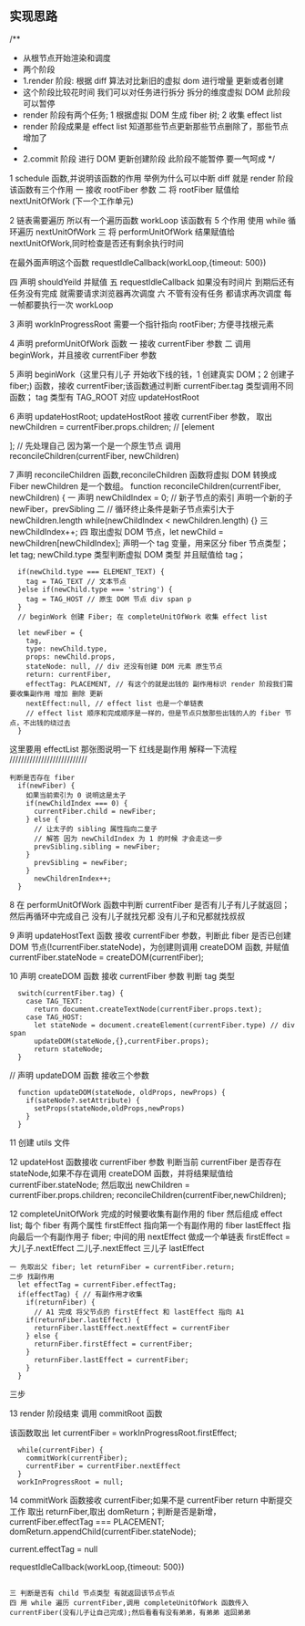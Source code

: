 ## 实现思路

/\*\*

- 从根节点开始渲染和调度
- 两个阶段
- 1.render 阶段: 根据 diff 算法对比新旧的虚拟 dom 进行增量 更新或者创建
- 这个阶段比较花时间 我们可以对任务进行拆分 拆分的维度虚拟 DOM 此阶段可以暂停
- render 阶段有两个任务; 1 根据虚拟 DOM 生成 fiber 树; 2 收集 effect list
- render 阶段成果是 effect list 知道那些节点更新那些节点删除了，那些节点增加了
-
- 2.commit 阶段 进行 DOM 更新创建阶段 此阶段不能暂停 要一气呵成
  \*/

1 schedule 函数,并说明该函数的作用 举例为什么可以中断 diff 就是 render 阶段
该函数有三个作用
一 接收 rootFiber 参数
二 将 rootFiber 赋值给 nextUnitOfWork (下一个工作单元)

2 链表需要遍历 所以有一个遍历函数 workLoop
该函数有 5 个作用
使用 while 循环遍历 nextUnitOfWork
三 将 performUnitOfWork 结果赋值给 nextUnitOfWork,同时检查是否还有剩余执行时间

在最外面声明这个函数 requestIdleCallback(workLoop,{timeout: 500})

四 声明 shouldYeild 并赋值
五 requestIdleCallback 如果没有时间片 到期后还有任务没有完成 就需要请求浏览器再次调度
六 不管有没有任务 都请求再次调度 每一帧都要执行一次 workLoop

3 声明 workInProgressRoot 需要一个指针指向 rootFiber; 方便寻找根元素

4 声明 preformUnitOfWork 函数
一 接收 currentFiber 参数
二 调用 beginWork，并且接收 currentFiber 参数

5 声明 beginWork（这里只有儿子 开始收下线的钱，1 创建真实 DOM；2 创建子 fiber;) 函数，接收 currentFiber;该函数通过判断 currentFiber.tag 类型调用不同函数；
tag 类型有 TAG_ROOT 对应 updateHostRoot

6 声明 updateHostRoot; updateHostRoot 接收 currentFiber 参数，
取出 newChildren = currentFiber.props.children; // [element <div id="A1">];
// 先处理自己 因为第一个是一个原生节点
调用 reconcileChildren(currentFiber, newChildren)

7 声明 reconcileChildren 函数,reconcileChildren 函数将虚拟 DOM 转换成 Fiber
newChildren 是一个数组。
function reconcileChildren(currentFiber, newChildren) {
一 声明 newChildIndex = 0; // 新子节点的索引
声明一个新的子 newFiber，prevSibling
二
// 循环终止条件是新子节点索引大于 newChildren.length
while(newChildIndex < newChildren.length) {}
三 newChildIndex++;
四 取出虚拟 DOM 节点，let newChild = newChildren[newChildIndex];
声明一个 tag 变量，用来区分 fiber 节点类型；let tag;
newChild.type 类型判断虚拟 DOM 类型 并且赋值给 tag；

```
  if(newChild.type === ELEMENT_TEXT) {
    tag = TAG_TEXT // 文本节点
  }else if(newChild.type === 'string') {
    tag = TAG_HOST // 原生 DOM 节点 div span p
  }
  // beginWork 创建 Fiber; 在 completeUnitOfWork 收集 effect list

  let newFiber = {
    tag,
    type: newChild.type,
    props: newChild.props,
    stateNode: null, // div 还没有创建 DOM 元素 原生节点
    return: currentFiber,
    effectTag: PLACEMENT, // 有这个的就是出钱的 副作用标识 render 阶段我们需要收集副作用 增加 删除 更新
    nextEffect:null, // effect list 也是一个单链表
    // effect list 顺序和完成顺序是一样的，但是节点只放那些出钱的人的 fiber 节点，不出钱的绕过去
  }
```

这里要用 effectList 那张图说明一下 红线是副作用 解释一下流程
///////////////////////////

```
判断是否存在 fiber
  if(newFiber) {
    如果当前索引为 0 说明这是太子
    if(newChildIndex === 0) {
      currentFiber.child = newFiber;
    } else {
      // 让太子的 sibling 属性指向二皇子
      // 解答 因为 newChildIndex 为 1 的时候 才会走这一步
      prevSibling.sibling = newFiber;
    }
      prevSibling = newFiber;
    }
      newChildrenIndex++;
  }
```

8 在 performUnitOfWork 函数中判断 currentFiber 是否有儿子有儿子就返回； 然后再循环中完成自己
没有儿子就找兄都
没有儿子和兄都就找叔叔

9 声明 updateHostText 函数
接收 currentFiber 参数，判断此 fiber 是否已创建 DOM 节点(!currentFiber.stateNode)，为创建则调用 createDOM 函数, 并赋值
currentFiber.stateNode = createDOM(currentFiber);

10 声明 createDOM 函数 接收 currentFiber 参数
判断 tag 类型

```
  switch(currentFiber.tag) {
    case TAG_TEXT:
      return document.createTextNode(currentFiber.props.text);
    case TAG_HOST:
      let stateNode = document.createElement(currentFiber.type) // div span
      updateDOM(stateNode,{},currentFiber.props);
      return stateNode;
  }

```

// 声明 updateDOM 函数 接收三个参数

```
  function updateDOM(stateNode, oldProps, newProps) {
    if(sateNode?.setAttribute) {
      setProps(stateNode,oldProps,newProps)
    }
  }
```

11 创建 utils 文件

12 updateHost 函数接收 currentFiber 参数
判断当前 currentFiber 是否存在 stateNode,如果不存在调用 createDOM 函数，并将结果赋值给 currentFiber.stateNode; 然后取出 newChildren = currentFiber.props.children;
reconcileChildren(currentFiber,newChildren);

12 completeUnitOfWork 完成的时候要收集有副作用的 fiber 然后组成 effect list; 每个 fiber 有两个属性 firstEffect 指向第一个有副作用的 fiber lastEffect 指向最后一个有副作用子 fiber; 中间的用 nextEffect 做成一个单链表 firstEffect = 大儿子.nextEffect 二儿子.nextEffect 三儿子 lastEffect

```
一 先取出父 fiber; let returnFiber = currentFiber.return;
二步 找副作用
  let effectTag = currentFiber.effectTag;
  if(effectTag) { // 有副作用才收集
    if(returnFiber) {
      // A1 完成 将父节点的 firstEffect 和 lastEffect 指向 A1
    if(returnFiber.lastEffect) {
      returnFiber.lastEffect.nextEffect = currentFiber
    } else {
      returnFiber.firstEffect = currentFiber;
    }
      returnFiber.lastEffect = currentFiber;
    }
  }
```

三步

13 render 阶段结束 调用 commitRoot 函数

该函数取出 let currentFiber = workInProgressRoot.firstEffect;

```
  while(currentFiber) {
    commitWork(currentFiber);
    currentFiber = currentFiber.nextEffect
  }
  workInProgressRoot = null;
```

14 commitWork 函数接收 currentFiber;如果不是 currentFiber return 中断提交工作
取出 returnFiber,取出 domReturn；判断是否是新增，currentFiber.effectTag === PLACEMENT; domReturn.appendChild(currentFiber.stateNode);

current.effectTag = null

requestIdleCallback(workLoop,{timeout: 500})

```

三 判断是否有 child 节点类型 有就返回该节点节点
四 用 while 遍历 currentFiber,调用 completeUnitOfWork 函数传入 currentFiber(没有儿子让自己完成);然后看看有没有弟弟，有弟弟 返回弟弟
```

